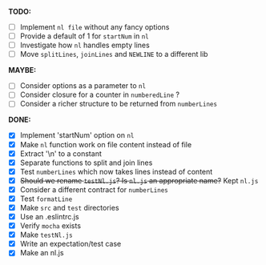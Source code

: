 **TODO:**

- [ ] Implement `nl file` without any fancy options
- [ ] Provide a default of 1 for `startNum` in `nl`
- [ ] Investigate how `nl` handles empty lines
- [ ] Move `splitLines`, `joinLines` and `NEWLINE` to a different lib

**MAYBE:**

- [ ] Consider options as a parameter to `nl`
- [ ] Consider closure for a counter in `numberedLine` ?
- [ ] Consider a richer structure to be returned from `numberLines`

**DONE:**

- [x] Implement 'startNum' option on `nl`
- [x] Make `nl` function work on file content instead of file
- [x] Extract '\n' to a constant
- [x] Separate functions to split and join lines
- [x] Test `numberLines` which now takes lines instead of content
- [x] ~~Should we rename `testNl.js`? Is `nl.js` an appropriate name?~~ Kept `nl.js`
- [x] Consider a different contract for `numberLines`
- [x] Test `formatLine`
- [x] Make `src` and `test` directories
- [x] Use an .eslintrc.js
- [x] Verify `mocha` exists
- [x] Make `testNl.js`
- [x] Write an expectation/test case
- [x] Make an nl.js

